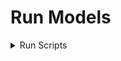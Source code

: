 # Run Models
<details>
<summary>Run Scripts</summary>
   
## install requirements  
```
pip install -r requirements.txt
``` 
   
## Example of running main.py
```
python main.py --model 'TMOpenCv' --csv_path "/mnt/2tra/mrmohammadi/FewShotMathing/otb.csv" --base_path "/mnt/2tra/mrmohammadi/FewShotMathing/"
```
    
## Download pretrain model for Deep_DIM
[model](https://drive.google.com/file/d/1bx2oDhnD9gUA5jhzgGXRmynhh4XPyBGV/view?usp=sharing)
    put it in models/pretrain_models/model_D.pth.tar
</details>
